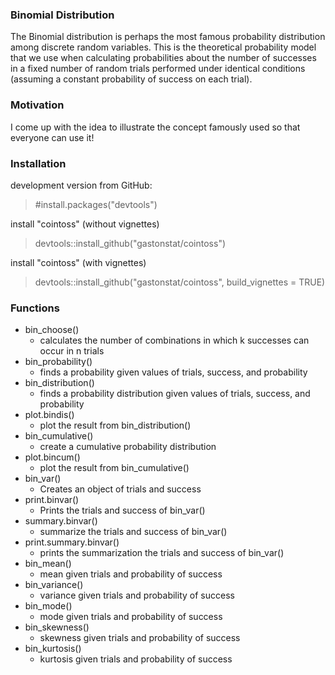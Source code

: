 ### Binomial Distribution
The Binomial distribution is perhaps the most famous probability distribution among discrete
random variables. This is the theoretical probability model that we use when calculating
probabilities about the number of successes in a fixed number of random trials performed
under identical conditions (assuming a constant probability of success on each trial).

### Motivation
I come up with the idea to illustrate the concept famously used so that everyone can use it!

### Installation

development version from GitHub:
> #install.packages("devtools") 

install "cointoss" (without vignettes)
>devtools::install_github("gastonstat/cointoss")

install "cointoss" (with vignettes)
> devtools::install_github("gastonstat/cointoss", build_vignettes = TRUE)

### Functions
* bin_choose()
  + calculates the number of combinations in which k successes can occur in n trials
* bin_probability()
  + finds a probability given values of trials, success, and probability
* bin_distribution()
  + finds a probability distribution given values of trials, success, and probability
* plot.bindis()
  + plot the result from bin_distribution()
* bin_cumulative()
  + create a cumulative probability distribution
* plot.bincum()
  + plot the result from bin_cumulative()
* bin_var()
  + Creates an object of trials and success
* print.binvar()
  + Prints the trials and success of bin_var() 
* summary.binvar()
  + summarize the trials and success of bin_var() 
* print.summary.binvar()
  + prints the summarization the trials and success of bin_var() 
* bin_mean()
  + mean given trials and probability of success
* bin_variance()
  + variance given trials and probability of success
* bin_mode()
  + mode given trials and probability of success
* bin_skewness()
  + skewness given trials and probability of success
* bin_kurtosis()
  + kurtosis given trials and probability of success